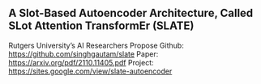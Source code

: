 ## A Slot-Based Autoencoder Architecture, Called SLot Attention TransformEr (SLATE)
Rutgers University’s AI Researchers Propose 
Github: https://github.com/singhgautam/slate
Paper: https://arxiv.org/pdf/2110.11405.pdf
Project: https://sites.google.com/view/slate-autoencoder
